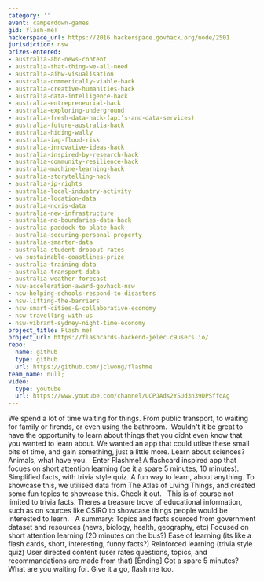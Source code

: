 ```yaml
---
category: ''
event: camperdown-games
gid: flash-me!
hackerspace_url: https://2016.hackerspace.govhack.org/node/2501
jurisdiction: nsw
prizes-entered:
- australia-abc-news-content
- australia-that-thing-we-all-need
- australia-aihw-visualisation
- australia-commerically-viable-hack
- australia-creative-humanities-hack
- australia-data-intelligence-hack
- australia-entrepreneurial-hack
- australia-exploring-underground
- australia-fresh-data-hack-(api’s-and-data-services)
- australia-future-australia-hack
- australia-hiding-wally
- australia-iag-flood-risk
- australia-innovative-ideas-hack
- australia-inspired-by-research-hack
- australia-community-resilience-hack
- australia-machine-learning-hack
- australia-storytelling-hack
- australia-ip-rights
- australia-local-industry-activity
- australia-location-data
- australia-ncris-data
- australia-new-infrastructure
- australia-no-boundaries-data-hack
- australia-paddock-to-plate-hack
- australia-securing-personal-property
- australia-smarter-data
- australia-student-dropout-rates
- wa-sustainable-coastlines-prize
- australia-training-data
- australia-transport-data
- australia-weather-forecast
- nsw-acceleration-award-govhack-nsw
- nsw-helping-schools-respond-to-disasters
- nsw-lifting-the-barriers
- nsw-smart-cities-&-collaborative-economy
- nsw-travelling-with-us
- nsw-vibrant-sydney-night-time-economy
project_title: Flash me!
project_url: https://flashcards-backend-jelec.c9users.io/
repo:
  name: github
  type: github
  url: https://github.com/jclwong/flashme
team_name: null;
video:
  type: youtube
  url: https://www.youtube.com/channel/UCPJAds2YSUd3n39DPSffqAg
---
```


We spend a lot of time waiting for things. From public transport, to waiting for family or firends, or even using the bathroom. 
Wouldn't it be great to have the opportunity to learn about things that you didnt even know that you wanted to learn about.
We wanted an app that could utlise these small bits of time, and gain something, just a little more. Learn about sciences? Animals, what have you.
 
Enter Flashme!
A flashcard inspired app that focues on short attention learning (be it a spare 5 minutes, 10 minutes). 
Simplified facts, with trivia style quiz. A fun way to learn, about anything.
To showcase this, we utilised data from The Atlas of Living Things, and created some fun topics to showcase this. Check it out.
 
This is of course not limited to trivia facts. Theres a treasure trove of educational information, such as on sources like CSIRO to showcase things people would be interested to learn.
 
A summary:
Topics and facts sourced from government dataset and resources (news, biology, health, geography, etc)
Focused on short attention learning (20 minutes on the bus?)
Ease of learning (its like a flash cards, short, interesting, funny facts?)
Reinforced learning (trivia style quiz)
User directed content (user rates questions, topics, and recommandations are made from that)
[Ending]
Got a spare 5 minutes? What are you waiting for. Give it a go, flash me too.